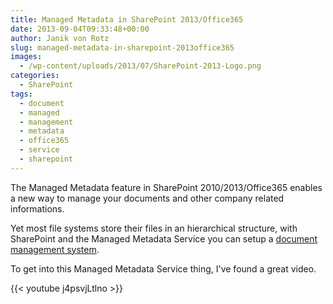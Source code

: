 ```yaml
---
title: Managed Metadata in SharePoint 2013/Office365
date: 2013-09-04T09:33:48+00:00
author: Janik von Rotz
slug: managed-metadata-in-sharepoint-2013office365
images:
  - /wp-content/uploads/2013/07/SharePoint-2013-Logo.png
categories:
  - SharePoint
tags:
  - document
  - managed
  - management
  - metadata
  - office365
  - service
  - sharepoint
---
```

The Managed Metadata feature in SharePoint 2010/2013/Office365 enables a new way to manage your documents and other company related informations.

Yet most file systems store their files in an hierarchical structure, with SharePoint and the Managed Metadata Service you can setup a <a href="https://en.wikipedia.org/wiki/Document_management_system" target="_blank">document management system</a>.

To get into this Managed Metadata Service thing, I've found a great video.

{{< youtube j4psvjLtlno >}}